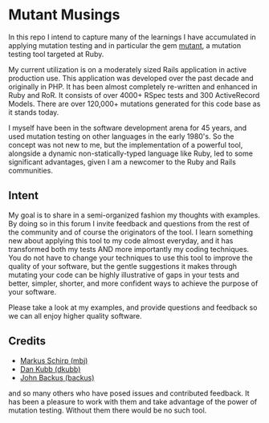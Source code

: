 # Mutant Musings

In this repo I intend to capture many of the learnings I have accumulated in applying mutation testing and in particular 
the gem [mutant](https://github.com/mbj/mutant), a mutation testing tool targeted at Ruby. 

My current utilization is on a moderately sized Rails application in active production use. This application was developed over 
the past decade and originally in PHP. It has been almost completely re-written and enhanced in Ruby and RoR. It consists
of over 4000+ RSpec tests and 300 ActiveRecord Models. There are over 120,000+ mutations generated for this code base as it stands today.

I myself have been in the software development arena for 45 years, and used mutation testing on other languages in the early 1980's. 
So the concept was not new to me, but the implementation of a powerful tool, alongside a dynamic non-statically-typed language like Ruby, led to some significant
advantages, given I am a newcomer to the Ruby and Rails communities.

## Intent

My goal is to share in a semi-organized fashion my thoughts with examples. By doing so in this forum I invite feedback and questions from the rest of the community and 
of course the originators of the tool. I learn something new about applying this tool to my code almost everyday, and
it has transformed both my tests AND more importantly my coding techniques. You do not have to change your techniques to use this tool to improve the quality of your software,
but the gentle suggestions it makes through mutating your code can be highly illustrative of gaps in your tests and 
better, simpler, shorter, and more confident ways to achieve the purpose of your software. 

Please take a look at my examples, and provide questions and feedback so we can all enjoy higher quality software.

Credits
-------

* [Markus Schirp (mbj)](https://github.com/mbj)
* [Dan Kubb (dkubb)](https://github.com/dkubb)
* [John Backus (backus)](https://github.com/backus)

and so many others who have posed issues and contributed feedback. 
It has been a pleasure to work with them and take advantage of the power of mutation testing. Without them there would be no such tool.
